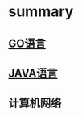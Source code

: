 # summary

## [GO语言](https://github.com/solverpeng/summary/tree/master/docs/go#go%E8%AF%AD%E8%A8%80)

## [JAVA语言](https://github.com/solverpeng/summary/tree/master/docs/java#java%E8%AF%AD%E8%A8%80)

## 计算机网络

